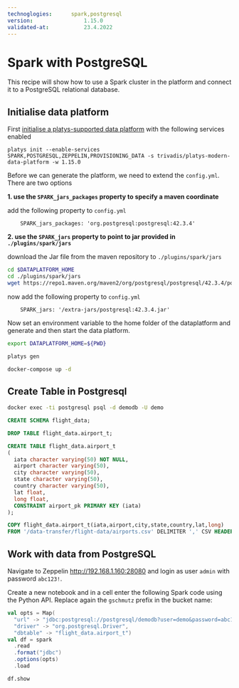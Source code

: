 ```yaml
---
technoglogies:      spark,postgresql
version:				1.15.0
validated-at:			23.4.2022
---
```


# Spark with PostgreSQL

This recipe will show how to use a Spark cluster in the platform and connect it to a PostgreSQL relational database.

## Initialise data platform

First [initialise a platys-supported data platform](../documentation/getting-started) with the following services enabled

```
platys init --enable-services SPARK,POSTGRESQL,ZEPPELIN,PROVISIONING_DATA -s trivadis/platys-modern-data-platform -w 1.15.0
```

Before we can generate the platform, we need to extend the `config.yml`. There are two options

**1. use the `SPARK_jars_packages` property to specify a maven coordinate**

add the following property to `config.yml`

```
    SPARK_jars_packages: 'org.postgresql:postgresql:42.3.4'
```

**2. use the `SPARK_jars` property to point to jar provided in `./plugins/spark/jars`**

download the Jar file from the maven repository to `./plugins/spark/jars`

```bash
cd $DATAPLATFORM_HOME
cd ./plugins/spark/jars
wget https://repo1.maven.org/maven2/org/postgresql/postgresql/42.3.4/postgresql-42.3.4.jar -O postgresql-42.3.4.jar
```

now add the following property to `config.yml`

```
    SPARK_jars: '/extra-jars/postgresql:42.3.4.jar'
```


Now set an environment variable to the home folder of the dataplatform and generate and then start the data platform.

```bash
export DATAPLATFORM_HOME=${PWD}

platys gen

docker-compose up -d
```

## Create Table in Postgresql

```bash
docker exec -ti postgresql psql -d demodb -U demo
```

```sql
CREATE SCHEMA flight_data;

DROP TABLE flight_data.airport_t;

CREATE TABLE flight_data.airport_t
(
  iata character varying(50) NOT NULL,
  airport character varying(50),
  city character varying(50),
  state character varying(50),
  country character varying(50),
  lat float,
  long float,
  CONSTRAINT airport_pk PRIMARY KEY (iata)
);
```

```sql
COPY flight_data.airport_t(iata,airport,city,state,country,lat,long)
FROM '/data-transfer/flight-data/airports.csv' DELIMITER ',' CSV HEADER;
```

## Work with data from PostgreSQL

Navigate to Zeppelin <http://192.168.1.160:28080> and login as user `admin` with password `abc123!`.

Create a new notebook and in a cell enter the following Spark code using the Python API. Replace again the `gschmutz` prefix in the bucket name:

```scala
val opts = Map(
  "url" -> "jdbc:postgresql://postgresql/demodb?user=demo&password=abc123!",
  "driver" -> "org.postgresql.Driver",
  "dbtable" -> "flight_data.airport_t")
val df = spark
  .read
  .format("jdbc")
  .options(opts)
  .load
```

```
df.show
```
